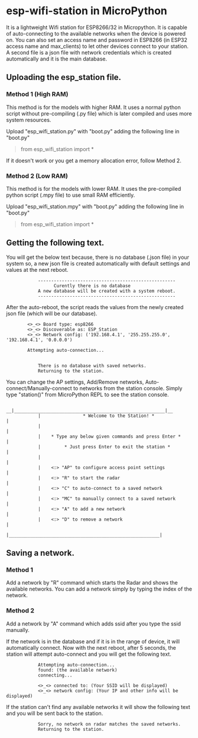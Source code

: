 # esp-wifi-station in MicroPython

It is a lightweight Wifi station for ESP8266/32 in Micropython. It is capable of auto-connecting to the available networks when the device is powered on. You can also set an access name and password in ESP8266 (in ESP32 access name and max_clients) to let other devices connect to your station. 
A second file is a json file with network credentials which is created automatically and it is the main database.

## Uploading the esp_station file.

### Method 1 (High RAM)
This method is for the models with higher RAM. It uses a normal python script without pre-compiling (.py file) which is later compiled and uses more system resources.

Upload "esp_wifi_station.py" with "boot.py" adding the following line in "boot.py"
> from esp_wifi_station import *

If it doesn't work or you get a memory allocation error, follow Method 2.


### Method 2 (Low RAM)
This method is for the models with lower RAM. It uses the pre-compiled python script (.mpy file) to use small RAM efficiently.

Upload "esp_wifi_station.mpy" with "boot.py" adding the following line in "boot.py"
> from esp_wifi_station import *

## Getting the following text.
You will get the below text because, there is no database (.json file) in your system so, a new json file is created automatically with default settings and values at the next reboot.

				----------------------------------------------------
					  Curently there is no database
				A new database will be created with a system reboot.
				----------------------------------------------------

After the auto-reboot, the script reads the values from the newly created json file (which will be our database).

			<>_<> Board type: esp8266
			<>_<> Discoverable as: ESP_Station
			<>_<> Network config: ('192.168.4.1', '255.255.255.0', '192.168.4.1', '0.0.0.0')

			Attempting auto-connection...


			    There is no database with saved networks.
			    Returning to the station.
                
You can change the AP settings, Add/Remove networks, Auto-connect/Manually-connect to networks from the station console.
Simply type "station()" from MicroPython REPL to see the station console.

			  __|_________________________________________________________|__
			    |                * Welcome to the Station! *              |
			    |                                                         |
			    |    * Type any below given commands and press Enter *    |
			    |         * Just press Enter to exit the station *        |
			    |                                                         |
			    |    <:> "AP" to configure access point settings          |
			    |    <:> "R" to start the radar                           |
			    |    <:> "C" to auto-connect to a saved network           |
			    |    <:> "MC" to manually connect to a saved network      |
			    |    <:> "A" to add a new network                         |
			    |    <:> "D" to remove a network                          |
			    |_________________________________________________________|


## Saving a network.

### Method 1
Add a network by "R" command which starts the Radar and shows the available networks. You can add a network simply by typing the index of the network.

### Method 2
Add a network by "A" command which adds ssid after you type the ssid manually.


If the network is in the database and if it is in the range of device, it will automatically connect.
Now with the next reboot, after 5 seconds, the station will attempt auto-connect and you will get the following text.


				Attempting auto-connection...
				found: (the available network)
				connecting...

				<>_<> connected to: (Your SSID will be displayed)
				<>_<> network config: (Your IP and other info will be displayed)


If the station can't find any available networks it will show the following text and you will be sent back to the station.


			    Sorry, no network on radar matches the saved networks.
			    Returning to the station.	
			    
